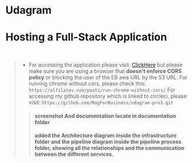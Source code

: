 # Udagram
# Hosting a Full-Stack Application
​

> - For accessing the application please visit: [ClickHere](http://udagrambucet.s3-website-us-east-1.amazonaws.com)
 but please make sure you are using a browser that **doesn't enforce CORS policy** or blocking the user of the EB aws URL by the S3 URL. For running chrome without cors, please check this: `https://alfilatov.com/posts/run-chrome-without-cors/`
> For accessing my github repository which is linked to circleci, please visit: `https://github.com/MagForBusiness/udagram-pro3.git`
​
>>#### screenshot And documentation locate in  documentation folder
>>####  added the Architecture diagram inside the infrastructure folder and the pipeline diagram inside the pipeline process folder, showing all the relationships and the communication between the different services.
